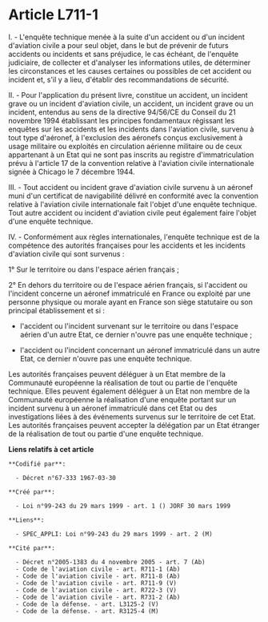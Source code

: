 # Article L711-1

I. - L'enquête technique menée à la suite d'un accident ou d'un incident d'aviation civile a pour seul objet, dans le but de
prévenir de futurs accidents ou incidents et sans préjudice, le cas échéant, de l'enquête judiciaire, de collecter et
d'analyser les informations utiles, de déterminer les circonstances et les causes certaines ou possibles de cet accident ou
incident et, s'il y a lieu, d'établir des recommandations de sécurité.

II. - Pour l'application du présent livre, constitue un accident, un incident grave ou un incident d'aviation civile, un
accident, un incident grave ou un incident, entendus au sens de la directive 94/56/CE du Conseil du 21 novembre 1994
établissant les principes fondamentaux régissant les enquêtes sur les accidents et les incidents dans l'aviation civile,
survenu à tout type d'aéronef, à l'exclusion des aéronefs conçus exclusivement à usage militaire ou exploités en circulation
aérienne militaire ou de ceux appartenant à un Etat qui ne sont pas inscrits au registre d'immatriculation prévu à l'article
17 de la convention relative à l'aviation civile internationale signée à Chicago le 7 décembre 1944.

III. - Tout accident ou incident grave d'aviation civile survenu à un aéronef muni d'un certificat de navigabilité délivré en
conformité avec la convention relative à l'aviation civile internationale fait l'objet d'une enquête technique. Tout autre
accident ou incident d'aviation civile peut également faire l'objet d'une enquête technique.

IV. - Conformément aux règles internationales, l'enquête technique est de la compétence des autorités françaises pour les
accidents et les incidents d'aviation civile qui sont survenus :

1° Sur le territoire ou dans l'espace aérien français ;

2° En dehors du territoire ou de l'espace aérien français, si l'accident ou l'incident concerne un aéronef immatriculé en
France ou exploité par une personne physique ou morale ayant en France son siège statutaire ou son principal établissement et
si :

- l'accident ou l'incident survenant sur le territoire ou dans l'espace aérien d'un autre Etat, ce dernier n'ouvre pas une
enquête technique ;

- l'accident ou l'incident concernant un aéronef immatriculé dans un autre Etat, ce dernier n'ouvre pas une enquête
technique.

Les autorités françaises peuvent déléguer à un Etat membre de la Communauté européenne la réalisation de tout ou partie de
l'enquête technique. Elles peuvent également déléguer à un Etat non membre de la Communauté européenne la réalisation d'une
enquête portant sur un incident survenu à un aéronef immatriculé dans cet Etat ou des investigations liées à des événements
survenus sur le territoire de cet Etat. Les autorités françaises peuvent accepter la délégation par un Etat étranger de la
réalisation de tout ou partie d'une enquête technique.

**Liens relatifs à cet article**

	**Codifié par**:

	  - Décret n°67-333 1967-03-30

	**Créé par**:

	  - Loi n°99-243 du 29 mars 1999 - art. 1 () JORF 30 mars 1999

	**Liens**:

	  - SPEC_APPLI: Loi n°99-243 du 29 mars 1999 - art. 2 (M)

	**Cité par**:

	  - Décret n°2005-1383 du 4 novembre 2005 - art. 7 (Ab)
	  - Code de l'aviation civile - art. R711-1 (Ab)
	  - Code de l'aviation civile - art. R711-8 (Ab)
	  - Code de l'aviation civile - art. R711-9 (V)
	  - Code de l'aviation civile - art. R722-3 (V)
	  - Code de l'aviation civile - art. R731-2 (Ab)
	  - Code de la défense. - art. L3125-2 (V)
	  - Code de la défense. - art. R3125-4 (M)
